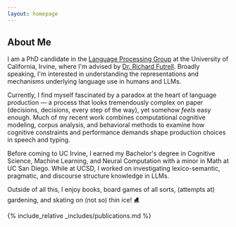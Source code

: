 ```yaml
---
layout: homepage
---
```


## About Me

I am a PhD candidate in the [Language Processing Group](https://langprocgroup.github.io/) at the University of California, Irvine, where I'm advised by [Dr. Richard Futrell](https://www.socsci.uci.edu/~rfutrell/). Broadly speaking, I'm interested in understanding the representations and mechanisms underlying language use in humans and LLMs. 

Currently, I find myself fascinated by a paradox at the heart of language production — a process that looks tremendously complex on paper (decisions, decisions, every step of the way), yet somehow *feels* easy enough.  Much of my recent work combines computational cognitive modeling, corpus analysis, and behavioral methods to examine how cognitive constraints and performance demands shape production choices in speech and typing. 

Before coming to UC Irvine, I earned my Bachelor's degree in Cognitive Science, Machine Learning, and Neural Computation with a minor in Math at UC San Diego. While at UCSD, I worked on investigating  lexico-semantic, pragmatic, and discourse structure knowledge in LLMs. 

Outside of all this, I enjoy books, board games of all sorts, (attempts at) gardening, and skating on (not so) thin ice! ⛸️

{% include_relative _includes/publications.md %}

